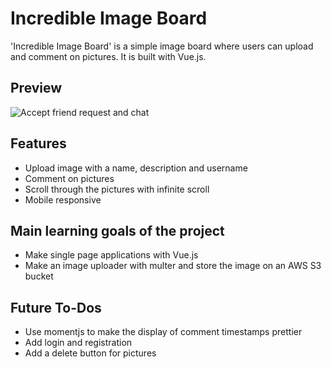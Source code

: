 # Incredible Image Board

'Incredible Image Board' is a simple image board where users can upload and comment on pictures. It is built with Vue.js.

## Preview

![Accept friend request and chat](https://github.com/tobiasjeckel/incredible-imageboard/blob/master/gifs/imageboard.gif)

## Features

-   Upload image with a name, description and username
-   Comment on pictures
-   Scroll through the pictures with infinite scroll
-   Mobile responsive

## Main learning goals of the project

-   Make single page applications with Vue.js
-   Make an image uploader with multer and store the image on an AWS S3 bucket

## Future To-Dos

-   Use momentjs to make the display of comment timestamps prettier
-   Add login and registration
-   Add a delete button for pictures
